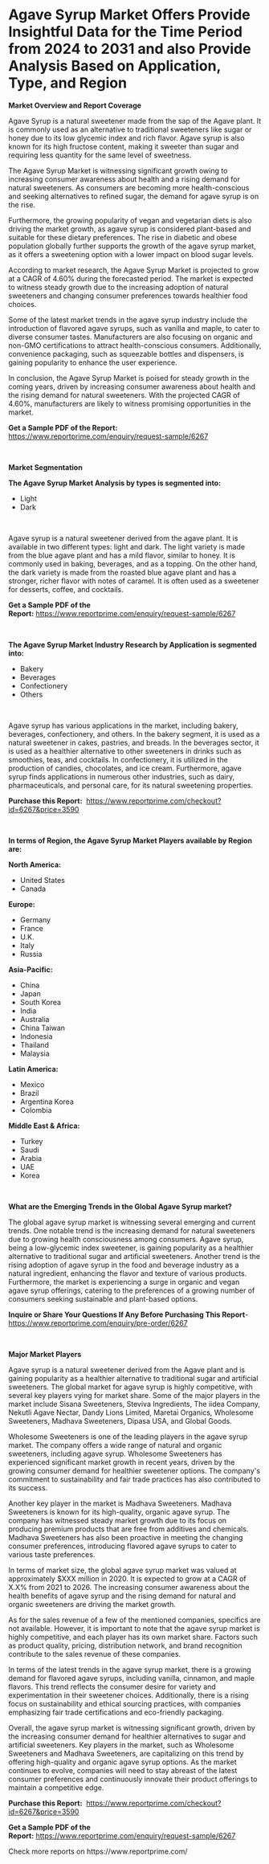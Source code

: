 <p><h1>Agave Syrup Market Offers Provide Insightful Data for the Time Period from 2024 to 2031 and also Provide Analysis Based on Application, Type, and Region</h1></p><p><strong>Market Overview and Report Coverage</strong></p>
<p><p>Agave Syrup is a natural sweetener made from the sap of the Agave plant. It is commonly used as an alternative to traditional sweeteners like sugar or honey due to its low glycemic index and rich flavor. Agave syrup is also known for its high fructose content, making it sweeter than sugar and requiring less quantity for the same level of sweetness.</p><p>The Agave Syrup Market is witnessing significant growth owing to increasing consumer awareness about health and a rising demand for natural sweeteners. As consumers are becoming more health-conscious and seeking alternatives to refined sugar, the demand for agave syrup is on the rise.</p><p>Furthermore, the growing popularity of vegan and vegetarian diets is also driving the market growth, as agave syrup is considered plant-based and suitable for these dietary preferences. The rise in diabetic and obese population globally further supports the growth of the agave syrup market, as it offers a sweetening option with a lower impact on blood sugar levels.</p><p>According to market research, the Agave Syrup Market is projected to grow at a CAGR of 4.60% during the forecasted period. The market is expected to witness steady growth due to the increasing adoption of natural sweeteners and changing consumer preferences towards healthier food choices.</p><p>Some of the latest market trends in the agave syrup industry include the introduction of flavored agave syrups, such as vanilla and maple, to cater to diverse consumer tastes. Manufacturers are also focusing on organic and non-GMO certifications to attract health-conscious consumers. Additionally, convenience packaging, such as squeezable bottles and dispensers, is gaining popularity to enhance the user experience.</p><p>In conclusion, the Agave Syrup Market is poised for steady growth in the coming years, driven by increasing consumer awareness about health and the rising demand for natural sweeteners. With the projected CAGR of 4.60%, manufacturers are likely to witness promising opportunities in the market.</p></p>
<p><strong>Get a Sample PDF of the Report:</strong> <a href="https://www.reportprime.com/enquiry/request-sample/6267">https://www.reportprime.com/enquiry/request-sample/6267</a></p>
<p>&nbsp;</p>
<p><strong>Market Segmentation</strong></p>
<p><strong>The Agave Syrup Market Analysis by types is segmented into:</strong></p>
<p><ul><li>Light</li><li>Dark</li></ul></p>
<p>&nbsp;</p>
<p><p>Agave syrup is a natural sweetener derived from the agave plant. It is available in two different types: light and dark. The light variety is made from the blue agave plant and has a mild flavor, similar to honey. It is commonly used in baking, beverages, and as a topping. On the other hand, the dark variety is made from the roasted blue agave plant and has a stronger, richer flavor with notes of caramel. It is often used as a sweetener for desserts, coffee, and cocktails.</p></p>
<p><strong>Get a Sample PDF of the Report:</strong>&nbsp;<a href="https://www.reportprime.com/enquiry/request-sample/6267">https://www.reportprime.com/enquiry/request-sample/6267</a></p>
<p>&nbsp;</p>
<p><strong>The Agave Syrup Market Industry Research by Application is segmented into:</strong></p>
<p><ul><li>Bakery</li><li>Beverages</li><li>Confectionery</li><li>Others</li></ul></p>
<p>&nbsp;</p>
<p><p>Agave syrup has various applications in the market, including bakery, beverages, confectionery, and others. In the bakery segment, it is used as a natural sweetener in cakes, pastries, and breads. In the beverages sector, it is used as a healthier alternative to other sweeteners in drinks such as smoothies, teas, and cocktails. In confectionery, it is utilized in the production of candies, chocolates, and ice cream. Furthermore, agave syrup finds applications in numerous other industries, such as dairy, pharmaceuticals, and personal care, for its natural sweetening properties.</p></p>
<p><strong>Purchase this Report:</strong>&nbsp; <a href="https://www.reportprime.com/checkout?id=6267&price=3590">https://www.reportprime.com/checkout?id=6267&price=3590</a></p>
<p>&nbsp;</p>
<p><strong>In terms of Region, the Agave Syrup Market Players available by Region are:</strong></p>
<p>
    <p> <strong> North America: </strong>
        <ul>
            <li>United States</li>
            <li>Canada</li>
        </ul>
        </p> 
    <p> <strong> Europe: </strong>
        <ul>
            <li>Germany</li>
            <li>France</li>
            <li>U.K.</li>
            <li>Italy</li>
            <li>Russia</li>
        </ul>
        </p> 
    <p> <strong> Asia-Pacific: </strong>
        <ul>
            <li>China</li>
            <li>Japan</li>
            <li>South Korea</li>
            <li>India</li>
            <li>Australia</li>
            <li>China Taiwan</li>
            <li>Indonesia</li>
            <li>Thailand</li>
            <li>Malaysia</li>
        </ul>
        </p> 
    <p> <strong> Latin America: </strong>
        <ul>
            <li>Mexico</li>
            <li>Brazil</li>
            <li>Argentina Korea</li>
            <li>Colombia</li>
        </ul>
        </p> 
    <p> <strong> Middle East & Africa: </strong>
        <ul>
            <li>Turkey</li>
            <li>Saudi</li>
            <li>Arabia</li>
            <li>UAE</li>
            <li>Korea</li>
        </ul>
    </p>
    </p>
<p>&nbsp;</p>
<p><strong>What are the Emerging Trends in the Global Agave Syrup market?</strong></p>
<p><p>The global agave syrup market is witnessing several emerging and current trends. One notable trend is the increasing demand for natural sweeteners due to growing health consciousness among consumers. Agave syrup, being a low-glycemic index sweetener, is gaining popularity as a healthier alternative to traditional sugar and artificial sweeteners. Another trend is the rising adoption of agave syrup in the food and beverage industry as a natural ingredient, enhancing the flavor and texture of various products. Furthermore, the market is experiencing a surge in organic and vegan agave syrup offerings, catering to the preferences of a growing number of consumers seeking sustainable and plant-based options.</p></p>
<p><strong>Inquire or Share Your Questions If Any Before Purchasing This Report</strong>- <a href="https://www.reportprime.com/enquiry/pre-order/6267">https://www.reportprime.com/enquiry/pre-order/6267</a></p>
<p>&nbsp;</p>
<p><strong>Major Market Players</strong></p>
<p><p>Agave syrup is a natural sweetener derived from the Agave plant and is gaining popularity as a healthier alternative to traditional sugar and artificial sweeteners. The global market for agave syrup is highly competitive, with several key players vying for market share. Some of the major players in the market include Sisana Sweeteners, Steviva Ingredients, The iidea Company, Nekutli Agave Nectar, Dandy Lions Limited, Maretai Organics, Wholesome Sweeteners, Madhava Sweeteners, Dipasa USA, and Global Goods.</p><p>Wholesome Sweeteners is one of the leading players in the agave syrup market. The company offers a wide range of natural and organic sweeteners, including agave syrup. Wholesome Sweeteners has experienced significant market growth in recent years, driven by the growing consumer demand for healthier sweetener options. The company's commitment to sustainability and fair trade practices has also contributed to its success.</p><p>Another key player in the market is Madhava Sweeteners. Madhava Sweeteners is known for its high-quality, organic agave syrup. The company has witnessed steady market growth due to its focus on producing premium products that are free from additives and chemicals. Madhava Sweeteners has also been proactive in meeting the changing consumer preferences, introducing flavored agave syrups to cater to various taste preferences.</p><p>In terms of market size, the global agave syrup market was valued at approximately $XXX million in 2020. It is expected to grow at a CAGR of X.X% from 2021 to 2026. The increasing consumer awareness about the health benefits of agave syrup and the rising demand for natural and organic sweeteners are driving the market growth.</p><p>As for the sales revenue of a few of the mentioned companies, specifics are not available. However, it is important to note that the agave syrup market is highly competitive, and each player has its own market share. Factors such as product quality, pricing, distribution network, and brand recognition contribute to the sales revenue of these companies.</p><p>In terms of the latest trends in the agave syrup market, there is a growing demand for flavored agave syrups, including vanilla, cinnamon, and maple flavors. This trend reflects the consumer desire for variety and experimentation in their sweetener choices. Additionally, there is a rising focus on sustainability and ethical sourcing practices, with companies emphasizing fair trade certifications and eco-friendly packaging.</p><p>Overall, the agave syrup market is witnessing significant growth, driven by the increasing consumer demand for healthier alternatives to sugar and artificial sweeteners. Key players in the market, such as Wholesome Sweeteners and Madhava Sweeteners, are capitalizing on this trend by offering high-quality and organic agave syrup options. As the market continues to evolve, companies will need to stay abreast of the latest consumer preferences and continuously innovate their product offerings to maintain a competitive edge.</p></p>
<p><strong>Purchase this Report:</strong>&nbsp;&nbsp;<a href="https://www.reportprime.com/checkout?id=6267&price=3590">https://www.reportprime.com/checkout?id=6267&price=3590</a></p>
<p></p>
<p><strong>Get a Sample PDF of the Report:</strong>&nbsp;<a href="https://www.reportprime.com/enquiry/request-sample/6267">https://www.reportprime.com/enquiry/request-sample/6267</a></p>
<p>Check more reports on https://www.reportprime.com/</p>